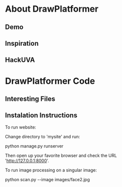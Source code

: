 # About DrawPlatformer
## Demo

## Inspiration

## HackUVA

# DrawPlatformer Code

## Interesting Files

## Instalation Instructions 

To run website:

Change directory to 'mysite' and run:

python manage.py runserver

Then open up your favorite browser and check the URL 'http://127.0.0.1:8000'.

To run image processing on a singular image:

python scan.py --image images/face2.jpg
